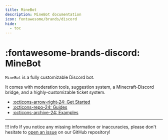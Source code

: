 ```yaml
---
title: MineBot
description: MineBot documentation
icon: fontawesome/brands/discord
hide:
  - toc
---
```



# :fontawesome-brands-discord: MineBot

`MineBot` is a fully customizable Discord bot. 

It comes with moderation tools, suggestion system, a Minecraft-Discord bridge, and a highly-customizable ticket system. 

<div class="grid cards" markdown>

- [:octicons-arrow-right-24: Get Started](./getting_started/index.md)
- [:octicons-repo-24: Guides](./guides/index.md)
- [:octicons-archive-24: Examples](./examples/index.md)

</div>

---

!!! info
    If you notice any missing information or inaccuracies, please don't hesitate to [open an issue](https://github.com/kangarko/MineBot/issues/new/choose) on our GitHub repository!
